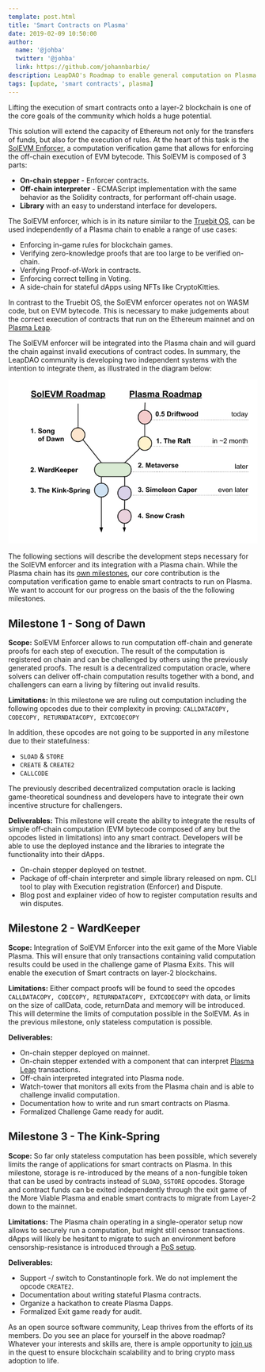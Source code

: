 ```yaml
---
template: post.html
title: 'Smart Contracts on Plasma'
date: 2019-02-09 10:50:00
author:
  name: '@johba'
  twitter: '@johba'
  link: https://github.com/johannbarbie/
description: LeapDAO's Roadmap to enable general computation on Plasma.
tags: [update, 'smart contracts', plasma]
---
```


Lifting the execution of smart contracts onto a layer-2 blockchain is one of the core goals of the community which holds a huge potential.

This solution will extend the capacity of Ethereum not only for the transfers of funds, but also for the execution of rules. At the heart of this task is the [SolEVM Enforcer](https://github.com/leapdao/solEVM-enforcer), a computation verification game that allows for enforcing the off-chain execution of EVM bytecode. This SolEVM is composed of 3 parts:

- **On-chain stepper** - Enforcer contracts.
- **Off-chain interpreter** - ECMAScript implementation with the same behavior as the Solidity contracts, for performant off-chain usage.
- **Library** with an easy to understand interface for developers.

The SolEVM enforcer, which is in its nature similar to the [Truebit OS](https://github.com/TrueBitFoundation/truebit-os), can be used independently of a Plasma chain to enable a range of use cases:

- Enforcing in-game rules for blockchain games.
- Verifying zero-knowledge proofs that are too large to be verified on-chain.
- Verifying Proof-of-Work in contracts.
- Enforcing correct telling in Voting.
- A side-chain for stateful dApps using NFTs like CryptoKitties.

In contrast to the Truebit OS, the SolEVM enforcer operates not on WASM code, but on EVM bytecode. This is necessary to make judgements about the correct execution of contracts that run on the Ethereum mainnet and on [Plasma Leap](https://docs.google.com/document/d/1vStTjqvqZGyiI5AVtpwCIMlHFnzC_4bbixsCfs27-M8/edit).

The SolEVM enforcer will be integrated into the Plasma chain and will guard the chain against invalid executions of contract codes. In summary, the LeapDAO community is developing two independent systems with the intention to integrate them, as illustrated in the diagram below:

<img src="/img/blog/roadmaps.png" alt="Plasma Roadmap">

The following sections will describe the development steps necessary for the SolEVM enforcer and its integration with a Plasma chain. While the Plasma chain has its [own milestones](/blog/Plasma-Roadmap/), our core contribution is the computation verification game to enable smart contracts to run on Plasma. We want to account for our progress on the basis of the the following milestones.

## Milestone 1 - Song of Dawn

**Scope:** SolEVM Enforcer allows to run computation off-chain and generate proofs for each step of execution. The result of the computation is registered on chain and can be challenged by others using the previously generated proofs. The result is a decentralized computation oracle, where solvers can deliver off-chain computation results together with a bond, and challengers can earn a living by filtering out invalid results.

**Limitations:** In this milestone we are ruling out computation including the following opcodes due to their complexity in proving:
`CALLDATACOPY, CODECOPY, RETURNDATACOPY, EXTCODECOPY`

In addition, these opcodes are not going to be supported in any milestone due to their statefulness:

- `SLOAD` & `STORE`
- `CREATE` & `CREATE2`
- `CALLCODE`

The previously described decentralized computation oracle is lacking game-theoretical soundness and developers have to integrate their own incentive structure for challengers.

**Deliverables:** This milestone will create the ability to integrate the results of simple off-chain computation (EVM bytecode composed of any but the opcodes listed in limitations) into any smart contract. Developers will be able to use the deployed instance and the libraries to integrate the functionality into their dApps.

- On-chain stepper deployed on testnet.
- Package of off-chain interpreter and simple library released on npm. CLI tool to play with Execution registration (Enforcer) and Dispute.
- Blog post and explainer video of how to register computation results and win disputes.

## Milestone 2 - WardKeeper

**Scope:** Integration of SolEVM Enforcer into the exit game of the More Viable Plasma. This will ensure that only transactions containing valid computation results could be used in the challenge game of Plasma Exits. This will enable the execution of Smart contracts on layer-2 blockchains.

**Limitations:** Either compact proofs will be found to seed the opcodes `CALLDATACOPY, CODECOPY, RETURNDATACOPY, EXTCODECOPY` with data, or limits on the size of callData, code, returnData and memory will be introduced. This will determine the limits of computation possible in the SolEVM. As in the previous milestone, only stateless computation is possible.

**Deliverables:**

- On-chain stepper deployed on mainnet.
- On-chain stepper extended with a component that can interpret [Plasma Leap](https://ethresear.ch/t/plasma-leap-a-state-enabled-computing-model-for-plasma/3539) transactions.
- Off-chain interpreted integrated into Plasma node.
- Watch-tower that monitors all exits from the Plasma chain and is able to challenge invalid computation.
- Documentation how to write and run smart contracts on Plasma.
- Formalized Challenge Game ready for audit.

## Milestone 3 - The Kink-Spring

**Scope:** So far only stateless computation has been possible, which severely limits the range of applications for smart contracts on Plasma. In this milestone, storage is re-introduced by the means of a non-fungible token that can be used by contracts instead of `SLOAD`, `SSTORE` opcodes. Storage and contract funds can be exited independently through the exit game of the More Viable Plasma and enable smart contracts to migrate from Layer-2 down to the mainnet.

**Limitations:** The Plasma chain operating in a single-operator setup now allows to securely run a computation, but might still censor transactions. dApps will likely be hesitant to migrate to such an environment before censorship-resistance is introduced through a [PoS setup](https://hackmd.io/gtviMVYsTBK7ULVnuno91g#Proof-of-Stake-Plasma-Leap-Chain).

**Deliverables:**

- Support -/ switch to Constantinople fork. We do not implement the opcode `CREATE2`.
- Documentation about writing stateful Plasma contracts.
- Organize a hackathon to create Plasma Dapps.
- Formalized Exit game ready for audit.

As an open source software community, Leap thrives from the efforts of its members. Do you see an place for yourself in the above roadmap? Whatever your interests and skills are, there is ample opportunity to [join us](http://leapdao.org) in the quest to ensure blockchain scalability and to bring crypto mass adoption to life.
